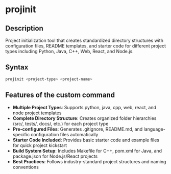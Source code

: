 # projinit

## Description
Project initialization tool that creates standardized directory structures with configuration files, README templates, and starter code for different project types including Python, Java, C++, Web, React, and Node.js.

## Syntax
```bash
projinit <project-type> <project-name>
```

## Features of the custom command
- **Multiple Project Types**: Supports python, java, cpp, web, react, and node project templates
- **Complete Directory Structure**: Creates organized folder hierarchies (src/, tests/, docs/, etc.) for each project type
- **Pre-configured Files**: Generates .gitignore, README.md, and language-specific configuration files automatically
- **Starter Code Included**: Provides basic starter code and example files for quick project kickstart
- **Build System Setup**: Includes Makefile for C++, pom.xml for Java, and package.json for Node.js/React projects
- **Best Practices**: Follows industry-standard project structures and naming conventions
